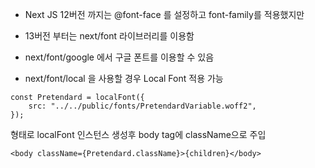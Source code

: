 - Next JS 12버전 까지는 @font-face 를 설정하고 font-family를 적용했지만
- 13버전 부터는 next/font 라이브러리를 이용함

- next/font/google 에서 구글 폰트를 이용할 수 있음
- next/font/local 을 사용할 경우 Local Font 적용 가능

```
const Pretendard = localFont({
    src: "../../public/fonts/PretendardVariable.woff2",
});
```

형태로 localFont 인스턴스 생성후
body tag에 className으로 주입
```
<body className={Pretendard.className}>{children}</body>
```
